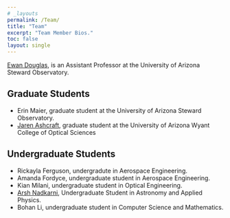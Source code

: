 ```yaml
---
# _layouts
permalink: /Team/
title: "Team"
excerpt: "Team Member Bios."
toc: false
layout: single
---
```


[Ewan Douglas](https://www.as.arizona.edu/people/faculty/ewan-douglas), is an Assistant Professor at the University of Arizona Steward Observatory.

## Graduate Students
- Erin Maier, graduate student at the University of Arizona Steward Observatory.
- [Jaren Ashcraft](https://www.linkedin.com/in/jashcraf/), graduate student at the University of Arizona Wyant College of Optical Sciences

## Undergraduate Students

- Rickayla Ferguson, undergradute in Aerospace Engineering.
- Amanda Fordyce, undergraduate student in Aerospace Engineering.
- Kian Milani, undergraduate student in Optical Engineering.
- [Arsh Nadkarni](https://astroarshn2000.github.io/), Undergraduate Student in Astronomy and Applied Physics.
- Bohan Li, undergraduate student in Computer Science and Mathematics.
